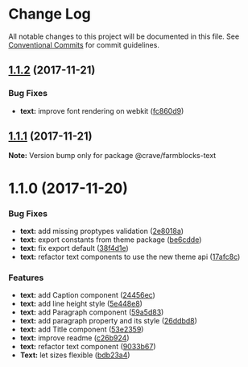 # Change Log

All notable changes to this project will be documented in this file.
See [Conventional Commits](https://conventionalcommits.org) for commit guidelines.

<a name="1.1.2"></a>
## [1.1.2](https://github.com/CraveFood/farmblocks/compare/@crave/farmblocks-text@1.1.1...@crave/farmblocks-text@1.1.2) (2017-11-21)


### Bug Fixes

* **text:** improve font rendering on webkit ([fc860d9](https://github.com/CraveFood/farmblocks/commit/fc860d9))




<a name="1.1.1"></a>
## [1.1.1](https://github.com/CraveFood/farmblocks/compare/@crave/farmblocks-text@1.1.0...@crave/farmblocks-text@1.1.1) (2017-11-21)




**Note:** Version bump only for package @crave/farmblocks-text

<a name="1.1.0"></a>
# 1.1.0 (2017-11-20)


### Bug Fixes

* **text:** add missing proptypes validation ([2e8018a](https://github.com/CraveFood/farmblocks/commit/2e8018a))
* **text:** export constants from theme package ([be6cdde](https://github.com/CraveFood/farmblocks/commit/be6cdde))
* **text:** fix export default ([38f4d1e](https://github.com/CraveFood/farmblocks/commit/38f4d1e))
* **text:** refactor text components to use the new theme api ([17afc8c](https://github.com/CraveFood/farmblocks/commit/17afc8c))


### Features

* **text:** add Caption component ([24456ec](https://github.com/CraveFood/farmblocks/commit/24456ec))
* **text:** add line height style ([5e448e8](https://github.com/CraveFood/farmblocks/commit/5e448e8))
* **text:** add Paragraph component ([59a5d83](https://github.com/CraveFood/farmblocks/commit/59a5d83))
* **text:** add paragraph property and its style ([26ddbd8](https://github.com/CraveFood/farmblocks/commit/26ddbd8))
* **text:** add Title component ([53e2359](https://github.com/CraveFood/farmblocks/commit/53e2359))
* **text:** improve readme ([c26b924](https://github.com/CraveFood/farmblocks/commit/c26b924))
* **text:** refactor text component ([9033b67](https://github.com/CraveFood/farmblocks/commit/9033b67))
* **Text:** let sizes flexible ([bdb23a4](https://github.com/CraveFood/farmblocks/commit/bdb23a4))
